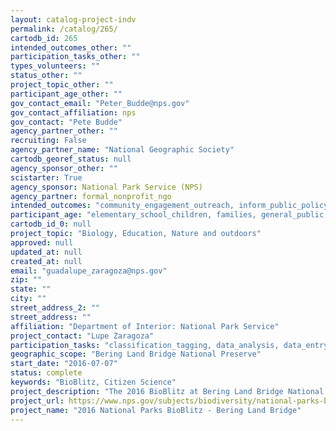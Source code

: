 ```yaml
---
layout: catalog-project-indv
permalink: /catalog/265/
cartodb_id: 265
intended_outcomes_other: ""
participation_tasks_other: ""
types_volunteers: ""
status_other: ""
project_topic_other: ""
participant_age_other: ""
gov_contact_email: "Peter_Budde@nps.gov"
gov_contact_affiliation: nps
gov_contact: "Pete Budde"
agency_partner_other: ""
recruiting: False
agency_partner_name: "National Geographic Society"
cartodb_georef_status: null
agency_sponsor_other: ""
scistarter: True
agency_sponsor: National Park Service (NPS)
agency_partner: formal_nonprofit_ngo
intended_outcomes: "community_engagement_outreach, inform_public_policy, io_education, operational_integration_use, research_advancement"
participant_age: "elementary_school_children, families, general_public, middle_school_children, targeted_group, teens"
cartodb_id_0: null
project_topic: "Biology, Education, Nature and outdoors"
approved: null
updated_at: null
created_at: null
email: "guadalupe_zaragoza@nps.gov"
zip: ""
state: ""
city: ""
street_address_2: ""
street_address: ""
affiliation: "Department of Interior: National Park Service"
project_contact: "Lupe Zaragoza"
participation_tasks: "classification_tagging, data_analysis, data_entry, finding_entities, identification, learning, observation, site_selection_description, specimen_sample_collection"
geographic_scope: "Bering Land Bridge National Preserve"
start_date: "2016-07-07"
status: complete
keywords: "BioBlitz, Citizen Science"
project_description: "The 2016 BioBlitz at Bering Land Bridge National Monument will be a showcase event for the Alaska Region exploring organisms in all taxonomic groups."
project_url: https://www.nps.gov/subjects/biodiversity/national-parks-bioblitz.htm
project_name: "2016 National Parks BioBlitz - Bering Land Bridge"
---
```

